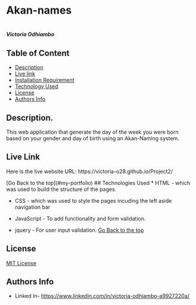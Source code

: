 # Akan-names
# 
##### Victoria Odhiambo
## Table of Content
+ [Description](#Description)
+ [Live link](#Live-link)
+ [Installation Requirement](#Installation)
+ [Technology Used](#technologies-used)
+ [License](#license)
+ [Authors Info](#authors-info)
## Description.
<p>This web application that generate the day of the week you were born based on your gender and day of birth using an Akan-Naming system.</p>

## Live Link
<p>Here is the live website URL: https://victoria-o28.github.io/Project2/ </p> 
[Go Back to the top](#my-portfolio)
## Technologies Used
* HTML - which was used to build the structure of the pages.
 
 * CSS - which was used to style the pages incuding the left aside navigation bar
 
 * JavaScript - To add functionality and form validation.

 * jquery - For user input validation.
[Go Back to the top](#akan-names)
## License
[MIT License](LICENSE)
## Authors Info
* Linked In- https://www.linkedin.com/in/victoria-odhiambo-a9927220a/
